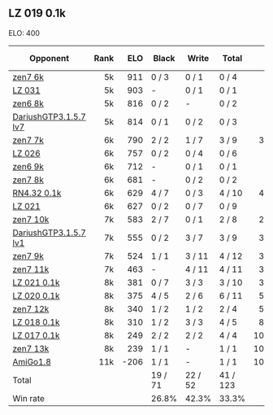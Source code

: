 ## LZ 019 0.1k ##

ELO: 400

Opponent | Rank | ELO | Black | Write | Total | Win rate
---------|-----:|----:|-------|-------|-------|-------:
[zen7 6k](zen7%206k.md) | 5k | 911 | 0 / 3 | 0 / 1 | 0 / 4 | 0.0%
[LZ 031](LZ%20031.md) | 5k | 903 | - | 0 / 1 | 0 / 1 | 0.0%
[zen6 8k](zen6%208k.md) | 5k | 816 | 0 / 2 | - | 0 / 2 | 0.0%
[DariushGTP3.1.5.7 lv7](DariushGTP3.1.5.7%20lv7.md) | 5k | 814 | 0 / 1 | 0 / 2 | 0 / 3 | 0.0%
[zen7 7k](zen7%207k.md) | 6k | 790 | 2 / 2 | 1 / 7 | 3 / 9 | 33.3%
[LZ 026](LZ%20026.md) | 6k | 757 | 0 / 2 | 0 / 4 | 0 / 6 | 0.0%
[zen6 9k](zen6%209k.md) | 6k | 712 | - | 0 / 1 | 0 / 1 | 0.0%
[zen7 8k](zen7%208k.md) | 6k | 681 | - | 0 / 2 | 0 / 2 | 0.0%
[RN4.32 0.1k](RN4.32%200.1k.md) | 6k | 629 | 4 / 7 | 0 / 3 | 4 / 10 | 40.0%
[LZ 021](LZ%20021.md) | 6k | 627 | 0 / 2 | 0 / 7 | 0 / 9 | 0.0%
[zen7 10k](zen7%2010k.md) | 7k | 583 | 2 / 7 | 0 / 1 | 2 / 8 | 25.0%
[DariushGTP3.1.5.7 lv1](DariushGTP3.1.5.7%20lv1.md) | 7k | 555 | 0 / 2 | 3 / 7 | 3 / 9 | 33.3%
[zen7 9k](zen7%209k.md) | 7k | 524 | 1 / 1 | 3 / 11 | 4 / 12 | 33.3%
[zen7 11k](zen7%2011k.md) | 7k | 463 | - | 4 / 11 | 4 / 11 | 36.4%
[LZ 021 0.1k](LZ%20021%200.1k.md) | 8k | 381 | 0 / 7 | 3 / 3 | 3 / 10 | 30.0%
[LZ 020 0.1k](LZ%20020%200.1k.md) | 8k | 375 | 4 / 5 | 2 / 6 | 6 / 11 | 54.5%
[zen7 12k](zen7%2012k.md) | 8k | 340 | 1 / 2 | 1 / 2 | 2 / 4 | 50.0%
[LZ 018 0.1k](LZ%20018%200.1k.md) | 8k | 310 | 1 / 2 | 3 / 3 | 4 / 5 | 80.0%
[LZ 017 0.1k](LZ%20017%200.1k.md) | 8k | 249 | 2 / 2 | 2 / 2 | 4 / 4 | 100.0%
[zen7 13k](zen7%2013k.md) | 8k | 239 | 1 / 1 | - | 1 / 1 | 100.0%
[AmiGo1.8](AmiGo1.8.md) | 11k | -206 | 1 / 1 | - | 1 / 1 | 100.0%
Total | | | 19 / 71 | 22 / 52 | 41 / 123 | 
Win rate| | | 26.8% | 42.3% | 33.3% | 
